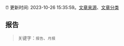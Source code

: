 :alarm_clock: 更新时间: 2023-10-26 15:35:59。[文章来源](/README.md)、[文章分类](/TAGS.md)

## 报告


> 关键字：`报告`、`月报`



